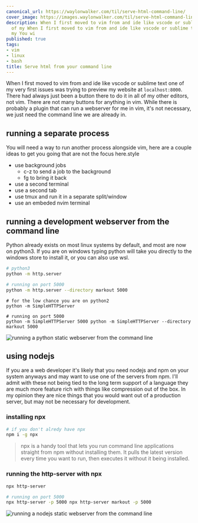 ```yaml
---
canonical_url: https://waylonwalker.com/til/serve-html-command-line/
cover_image: https://images.waylonwalker.com/til/serve-html-command-line.png
description: When I first moved to vim from and ide like vscode or sublime text one
  of my When I first moved to vim from and ide like vscode or sublime text one of
  my You wi
published: true
tags:
- vim
- linux
- bash
title: Serve html from your command line
---
```


When I first moved to vim from and ide like vscode or sublime text one of my very first issues was trying to preview my website at `localhost:8000`.  There had always just been a button there to do it in all of my other editors, not vim.  There are not many buttons for anything in vim.  While there is probably a plugin that can run a webserver for me in vim, it's not necessary, we just need the command line we are already in.

## running a separate process

You will need a way to run another process alongside vim, here are a couple ideas to get you going that are not the focus here.style

* use background jobs
  * c-z to send a job to the background
  * fg to bring it back
* use a second terminal
* use a second tab
* use tmux and run it in a separate split/window
* use an embeded nvim terminal

## running a development webserver from the command line

Python already exists on most linux systems by default, and most are now on python3.  If you are on windows typing python will take you directly to the windows store to install it, or you can also use wsl.

``` bash
# python3
python -m http.server

# running on port 5000
python -m http.server --directory markout 5000
```

```
# for the low chance you are on python2
python -m SimpleHTTPServer

# running on port 5000
python -m SimpleHTTPServer 5000 python -m SimpleHTTPServer --directory markout 5000

```

![running a python static webserver from the command line](https://images.waylonwalker.com/python-m-http-server.png)

## using nodejs

If you are a web developer it's likely that you need nodejs and npm on your system anyways and may want to use one of the servers from npm.  I'll admit with these not being tied to the long term support of a language they are much more feature rich with things like compression out of the box.  In my opinion they are nice things that you would want out of a production server, but may not be necessary for development.

### installing npx

``` bash
# if you don't alredy have npx
npm i -g npx
```

> npx is a handy tool that lets you run command line applications straight from
> npm without installing them.  It pulls the latest version every time you want
> to run, then executes it without it being installed.

### running the http-server with npx

``` bash
npx http-server

# running on port 5000
npx http-server -p 5000 npx http-server markout -p 5000

```

![running a nodejs static webserver from the command line](https://images.waylonwalker.com/npx-http-server.png)